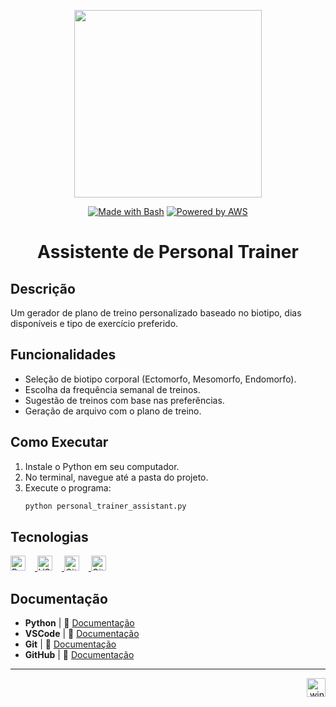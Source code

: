 <p align="center">
    <img width="300px" src="https://github.com/AraujoTech1/prompt-challenger-personal-ia/blob/main/.github/assets/logo_2.png">
</p>

<p align="center">
<a href="https://www.gnu.org/software/bash/" title="Go to Bash homepage"><img src="https://img.shields.io/badge/Prompt-Project-FED564?logo=gnu-bash&amp;logoColor=white" alt="Made with Bash"></a>
<a href="https://aws.amazon.com/" title="Powered by AWS">
  <img src="https://img.shields.io/badge/Powered%20by-AWS-FED564?logo=icloud&logoColor=white" alt="Powered by AWS">
</a>
</p>


<h1 align="center">Assistente de Personal Trainer</h1>


## **Descrição**
Um gerador de plano de treino personalizado baseado no biotipo, dias disponíveis e tipo de exercício preferido. 


## **Funcionalidades**
- Seleção de biotipo corporal (Ectomorfo, Mesomorfo, Endomorfo).
- Escolha da frequência semanal de treinos.
- Sugestão de treinos com base nas preferências.
- Geração de arquivo com o plano de treino.


## **Como Executar**
1. Instale o Python em seu computador.
2. No terminal, navegue até a pasta do projeto.
3. Execute o programa:
   ```bash
   python personal_trainer_assistant.py


## **Tecnologias**  
<a href="https://www.python.org/" title="Python">
<img src="https://img.shields.io/badge/Python-Project-FED564?logo=python&logoColor=white" alt="Python" style="margin-right: 15px; height: 24px;">
</a>
<a href="https://code.visualstudio.com/" title="VS Code">
<img src="https://img.shields.io/badge/VS_Code-Project-FED564?logo=visualstudiocode&logoColor=white" alt="VS Code" style="margin-right: 15px; height: 24px;">
</a>
<a href="https://git-scm.com/" title="Git">
<img src="https://img.shields.io/badge/Git-Project-FED564?logo=git&logoColor=white" alt="Git" style="margin-right: 15px; height: 24px;">
</a>
<a href="https://github.com/" title="GitHub">
<img src="https://img.shields.io/badge/GitHub-Project-FED564?logo=github&logoColor=white" alt="GitHub" style="height: 24px;">
</a>


## **Documentação** 

- **Python** | 🔗 [Documentação](https://docs.python.org/3/)
- **VSCode** | 🔗 [Documentação](https://code.visualstudio.com/docs)
- **Git** | 🔗 [Documentação](https://git-scm.com/doc)
- **GitHub** | 🔗 [Documentação](https://docs.github.com/)



---
<p align="right">
  <img width="12" />
  <img src="https://cdn.jsdelivr.net/gh/devicons/devicon/icons/windows8/windows8-original.svg" height="30" alt="windows8 logo" />
</p>

